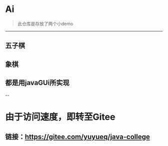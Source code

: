 # Ai
> 此仓库是存放了两个小demo
---

## 五子棋
## 象棋
## 都是用javaGUi所实现
--
# 由于访问速度，即转至Gitee
## 链接：https://gitee.com/yuyueq/java-college

